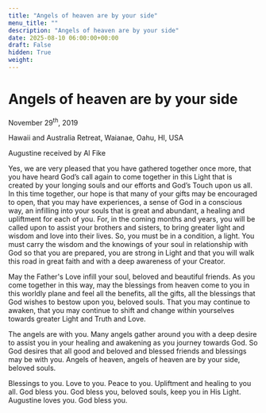 ```yaml
---
title: "Angels of heaven are by your side"
menu_title: ""
description: "Angels of heaven are by your side"
date: 2025-08-10 06:00:00+00:00
draft: False
hidden: True
weight:
---
```

# Angels of heaven are by your side

November 29<sup>th</sup>, 2019

Hawaii and Australia Retreat, Waianae, Oahu, HI, USA

Augustine received by Al Fike

Yes, we are very pleased that you have gathered together once more, that you have heard God’s call again to come together in this Light that is created by your longing souls and our efforts and God’s Touch upon us all. In this time together, our hope is that many of your gifts may be encouraged to open, that you may have experiences, a sense of God in a conscious way, an infilling into your souls that is great and abundant, a healing and upliftment for each of you. For, in the coming months and years, you will be called upon to assist your brothers and sisters, to bring greater light and wisdom and love into their lives. So, you must be in a condition, a light. You must carry the wisdom and the knowings of your soul in relationship with God so that you are prepared, you are strong in Light and that you will walk this road in great faith and with a deep awareness of your Creator.

May the Father's Love infill your soul, beloved and beautiful friends. As you come together in this way, may the blessings from heaven come to you in this worldly plane and feel all the benefits, all the gifts, all the blessings that God wishes to bestow upon you, beloved souls. That you may continue to awaken, that you may continue to shift and change within yourselves towards greater Light and Truth and Love.

The angels are with you. Many angels gather around you with a deep desire to assist you in your healing and awakening as you journey towards God. So God desires that all good and beloved and blessed friends and blessings may be with you. Angels of heaven, angels of heaven are by your side, beloved souls.

Blessings to you. Love to you. Peace to you. Upliftment and healing to you all. God bless you. God bless you, beloved souls, keep you in His Light. Augustine loves you. God bless you.
